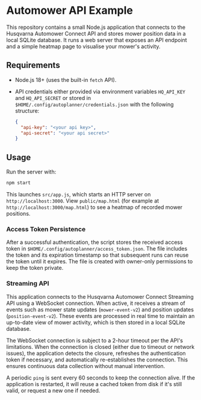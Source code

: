 # Automower API Example

This repository contains a small Node.js application that connects to the Husqvarna Automower Connect API and stores mower position data in a local SQLite database. It runs a web server that exposes an API endpoint and a simple heatmap page to visualise your mower's activity.

## Requirements

- Node.js 18+ (uses the built-in `fetch` API).
- API credentials either provided via environment variables `HQ_API_KEY` and `HQ_API_SECRET` or stored in `$HOME/.config/autoplanner/credentials.json` with the following structure:

  ```json
  {
    "api-key": "<your api key>",
    "api-secret": "<your api secret>"
  }
  ```

## Usage

Run the server with:

```bash
npm start
```

This launches `src/app.js`, which starts an HTTP server on `http://localhost:3000`. View `public/map.html` (for example at `http://localhost:3000/map.html`) to see a heatmap of recorded mower positions.

### Access Token Persistence

After a successful authentication, the script stores the received access token in
`$HOME/.config/autoplanner/access_token.json`. The file includes the token and
its expiration timestamp so that subsequent runs can reuse the token until it
expires. The file is created with owner-only permissions to keep the token
private.

### Streaming API

This application connects to the Husqvarna Automower Connect Streaming API using a WebSocket connection. When active, it receives a stream of events such as mower state updates (`mower-event-v2`) and position updates (`position-event-v2`). These events are processed in real time to maintain an up-to-date view of mower activity, which is then stored in a local SQLite database.

The WebSocket connection is subject to a 2-hour timeout per the API's limitations. When the connection is closed (either due to timeout or network issues), the application detects the closure, refreshes the authentication token if necessary, and automatically re-establishes the connection. This ensures continuous data collection without manual intervention.

A periodic `ping` is sent every 60 seconds to keep the connection alive. If the application is restarted, it will reuse a cached token from disk if it's still valid, or request a new one if needed.
